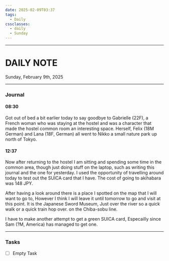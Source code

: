 ```yaml
---
date: 2025-02-09T03:37
tags:
  - Daily
cssclasses:
  - daily 
  - Sunday
---
```

---
# DAILY NOTE
Sunday, February 9th, 2025
***
### Journal
#### 08:30
Got out of bed a bit earlier today to say goodbye to Gabrielle (22F), a French woman who was staying at the hostel and was a character that made the hostel common room an interesting space. Herself, Felix (18M German) and Lana (18F, German) all went to Nikko a small nature park up north of Tokyo.

#### 12:37
Now after returning to the hostel I am sitting and spending some time in the common area, though just doing stuff on the laptop, such as writing this journal and the one for yesterday.
I used the opportunity of travelling around today to test out the SUICA card that I have. The cost of going to akihabara was 148 JPY.

After having a look around there is a place I spotted on the map that I will want to go to, However I think I will leave it until tomorrow to go and visit at this point. It is the Japanese Sword Museum, Just over the river so a quick walk or a quick train hop over. on the Chiba-sobu line.

I have to make another attempt to get a green SUICA card, Especailly since Sam (?M, America) has managed to get one.

***
### Tasks
- [ ] Empty Task
